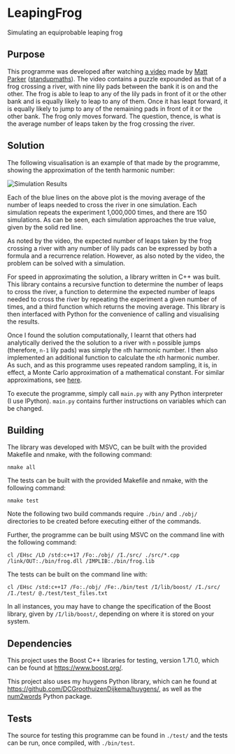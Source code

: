 
# LeapingFrog

Simulating an equiprobable leaping frog

## Purpose

This programme was developed after watching [a video](https://www.youtube.com/watch?v=ZLTyX4zL2Fc) made by [Matt Parker](https://www.youtube.com/user/standupmaths) ([standupmaths](http://standupmaths.com/)). The video contains a puzzle expounded as that of a frog crossing a river, with nine lily pads between the bank it is on and the other. The frog is able to leap to any of the lily pads in front of it or the other bank and is equally likely to leap to any of them. Once it has leapt forward, it is equally likely to jump to any of the remaining pads in front of it or the other bank. The frog only moves forward. The question, thence, is what is the average number of leaps taken by the frog crossing the river.

## Solution

The following visualisation is an example of that made by the programme, showing the approximation of the tenth harmonic number:

![Simulation Results](https://drive.google.com/uc?id=1SG7Xxey8d979ZHCJCyhAGkb-lOllLvHp)

Each of the blue lines on the above plot is the moving average of the number of leaps needed to cross the river in one simulation. Each simulation repeats the experiment 1,000,000 times, and there are 150 simulations. As can be seen, each simulation approaches the true value, given by the solid red line.

As noted by the video, the expected number of leaps taken by the frog crossing a river with any number of lily pads can be expressed by both a formula and a recurrence relation. However, as also noted by the video, the problem can be solved with a simulation.

For speed in approximating the solution, a library written in C++ was built. This library contains a recursive function to determine the number of leaps to cross the river, a function to determine the expected number of leaps needed to cross the river by repeating the experiment a given number of times, and a third function which returns the moving average. This library is then interfaced with Python for the convenience of calling and visualising the results.

Once I found the solution computationally, I learnt that others had analytically derived the the solution to a river with `n` possible jumps (therefore, `n-1` lily pads) was simply the `n`th harmonic number. I then also implemented an additional function to calculate the `n`th harmonic number. As such, and as this programme uses repeated random sampling, it is, in effect, a Monte Carlo approximation of a mathematical constant. For similar approximations, see [here](https://github.com/DCGroothuizenDijkema/MonteCarloMathConstants).

To execute the programme, simply call ```main.py``` with any Python interpreter (I use IPython). ```main.py``` contains further instructions on variables which can be changed.

## Building

The library was developed with MSVC, can be built with the provided Makefile and nmake, with the following command:

```shell
nmake all
```

The tests can be built with the provided Makefile and nmake, with the following command:

```shell
nmake test
```

Note the following two build commands require ```./bin/``` and ```./obj/``` directories to be created before executing either of the commands.

Further, the programme can be built using MSVC on the command line with the following command:

```shell
cl /EHsc /LD /std:c++17 /Fo:./obj/ /I./src/ ./src/*.cpp /link/OUT:./bin/frog.dll /IMPLIB:./bin/frog.lib
```

The tests can be built on the command line with:

```shell
cl /EHsc /std:c++17 /Fo:./obj/ /Fe:./bin/test /I/lib/boost/ /I./src/ /I./test/ @./test/test_files.txt
```

In all instances, you may have to change the specification of the Boost library, given by ```/I/lib/boost/```, depending on where it is stored on your system.

## Dependencies

This project uses the Boost C++ libraries for testing, version 1.71.0, which can be found at <https://www.boost.org/>.

This project also uses my huygens Python library, which can he found at <https://github.com/DCGroothuizenDijkema/huygens/>, as well as the [num2words](https://pypi.org/project/num2words/) Python package.

## Tests

The source for testing this programme can be found in ```./test/``` and the tests can be run, once compiled, with ```./bin/test```.
